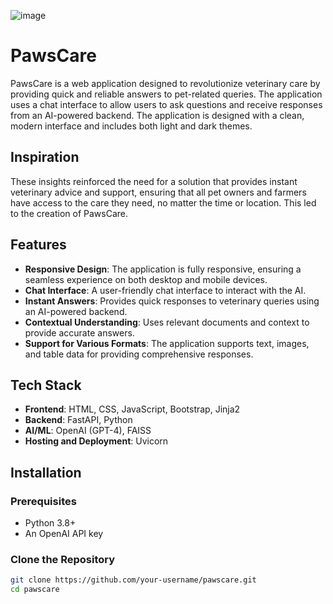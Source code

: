 ![image](https://github.com/yashal-ali/pawsCare/assets/96627139/cb146a18-1449-4d50-a5fe-7c398c4f6726)

# PawsCare

PawsCare is a web application designed to revolutionize veterinary care by providing quick and reliable answers to pet-related queries. The application uses a chat interface to allow users to ask questions and receive responses from an AI-powered backend. The application is designed with a clean, modern interface and includes both light and dark themes.

## Inspiration

These insights reinforced the need for a solution that provides instant veterinary advice and support, ensuring that all pet owners and farmers have access to the care they need, no matter the time or location. This led to the creation of PawsCare.

## Features

- **Responsive Design**: The application is fully responsive, ensuring a seamless experience on both desktop and mobile devices.
- **Chat Interface**: A user-friendly chat interface to interact with the AI.
- **Instant Answers**: Provides quick responses to veterinary queries using an AI-powered backend.
- **Contextual Understanding**: Uses relevant documents and context to provide accurate answers.
- **Support for Various Formats**: The application supports text, images, and table data for providing comprehensive responses.

## Tech Stack

- **Frontend**: HTML, CSS, JavaScript, Bootstrap, Jinja2
- **Backend**: FastAPI, Python
- **AI/ML**: OpenAI (GPT-4), FAISS
- **Hosting and Deployment**: Uvicorn

## Installation

### Prerequisites

- Python 3.8+
- An OpenAI API key

### Clone the Repository

```bash
git clone https://github.com/your-username/pawscare.git
cd pawscare
